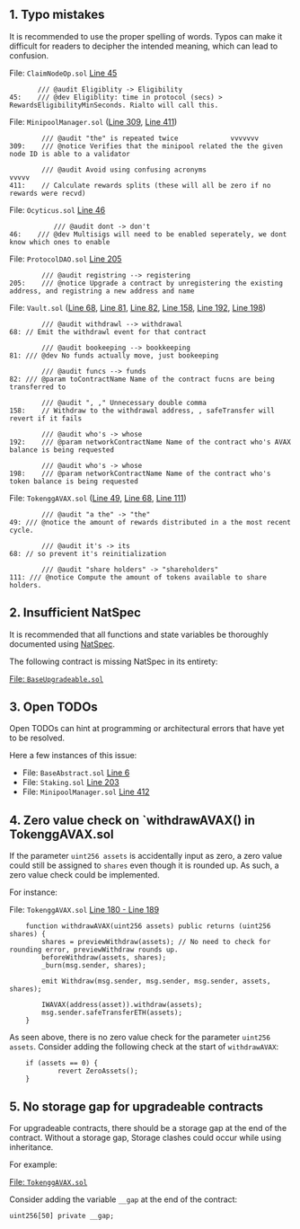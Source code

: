 ## 1. Typo mistakes

It is recommended to use the proper spelling of words. Typos can make it difficult for readers to decipher the intended meaning, which can lead to confusion.

File: `ClaimNodeOp.sol` [Line 45](https://github.com/code-423n4/2022-12-gogopool/blob/1c30b320b7105e57c92232408bc795b6d2dfa208/contracts/contract/ClaimNodeOp.sol#L45)

```
       /// @audit Eligiblity -> Eligibility
45:    /// @dev Eligiblity: time in protocol (secs) > RewardsEligibilityMinSeconds. Rialto will call this.
```

File: `MinipoolManager.sol` ([Line 309](https://github.com/code-423n4/2022-12-gogopool/blob/1c30b320b7105e57c92232408bc795b6d2dfa208/contracts/contract/MinipoolManager.sol#L309), [Line 411](https://github.com/code-423n4/2022-12-gogopool/blob/1c30b320b7105e57c92232408bc795b6d2dfa208/contracts/contract/MinipoolManager.sol#L411))

```
        /// @audit "the" is repeated twice             vvvvvvv
309:    /// @notice Verifies that the minipool related the the given node ID is able to a validator

        /// @audit Avoid using confusing acronyms                              vvvvv
411:    // Calculate rewards splits (these will all be zero if no rewards were recvd)
```

File: `Ocyticus.sol` [Line 46](https://github.com/code-423n4/2022-12-gogopool/blob/1c30b320b7105e57c92232408bc795b6d2dfa208/contracts/contract/Ocyticus.sol#L46)

```
           /// @audit dont -> don't
46:	   /// @dev Multisigs will need to be enabled seperately, we dont know which ones to enable
```

File: `ProtocolDAO.sol` [Line 205](https://github.com/code-423n4/2022-12-gogopool/blob/1c30b320b7105e57c92232408bc795b6d2dfa208/contracts/contract/ProtocolDAO.sol#L205)

```
        /// @audit registring --> registering
205:	/// @notice Upgrade a contract by unregistering the existing address, and registring a new address and name
```

File: `Vault.sol` ([Line 68](https://github.com/code-423n4/2022-12-gogopool/blob/1c30b320b7105e57c92232408bc795b6d2dfa208/contracts/contract/Vault.sol#L68), [Line 81](https://github.com/code-423n4/2022-12-gogopool/blob/1c30b320b7105e57c92232408bc795b6d2dfa208/contracts/contract/Vault.sol#L81), [Line 82](https://github.com/code-423n4/2022-12-gogopool/blob/1c30b320b7105e57c92232408bc795b6d2dfa208/contracts/contract/Vault.sol#L82), [Line 158](https://github.com/code-423n4/2022-12-gogopool/blob/1c30b320b7105e57c92232408bc795b6d2dfa208/contracts/contract/Vault.sol#L158), [Line 192](https://github.com/code-423n4/2022-12-gogopool/blob/1c30b320b7105e57c92232408bc795b6d2dfa208/contracts/contract/Vault.sol#L192), [Line 198](https://github.com/code-423n4/2022-12-gogopool/blob/1c30b320b7105e57c92232408bc795b6d2dfa208/contracts/contract/Vault.sol#L198))

```
        /// @audit withdrawl --> withdrawal
68:	// Emit the withdrawl event for that contract

        /// @audit bookeeping --> bookkeeping
81:	/// @dev No funds actually move, just bookeeping

        /// @audit funcs --> funds
82:	/// @param toContractName Name of the contract fucns are being transferred to

        /// @audit ", ," Unnecessary double comma
158:	// Withdraw to the withdrawal address, , safeTransfer will revert if it fails

        /// @audit who's -> whose
192:	/// @param networkContractName Name of the contract who's AVAX balance is being requested

        /// @audit who's -> whose
198:	/// @param networkContractName Name of the contract who's token balance is being requested
```

File: `TokenggAVAX.sol` ([Line 49](https://github.com/code-423n4/2022-12-gogopool/blob/1c30b320b7105e57c92232408bc795b6d2dfa208/contracts/contract/tokens/TokenggAVAX.sol#L49), [Line 68](https://github.com/code-423n4/2022-12-gogopool/blob/1c30b320b7105e57c92232408bc795b6d2dfa208/contracts/contract/tokens/TokenggAVAX.sol#L68), [Line 111](https://github.com/code-423n4/2022-12-gogopool/blob/1c30b320b7105e57c92232408bc795b6d2dfa208/contracts/contract/tokens/TokenggAVAX.sol#L111))

```
        /// @audit "a the" -> "the"
49:	/// @notice the amount of rewards distributed in a the most recent cycle.

        /// @audit it's -> its
68:	// so prevent it's reinitialization

        /// @audit "share holders" -> "shareholders"
111: /// @notice Compute the amount of tokens available to share holders.
```

## 2. Insufficient NatSpec

It is recommended that all functions and state variables be thoroughly documented using [NatSpec](https://docs.soliditylang.org/en/develop/natspec-format.html).

The following contract is missing NatSpec in its entirety:

[File: `BaseUpgradeable.sol`](https://github.com/code-423n4/2022-12-gogopool/blob/main/contracts/contract/BaseUpgradeable.sol)

## 3. Open TODOs

Open TODOs can hint at programming or architectural errors that have yet to be resolved.

Here a few instances of this issue:

- File: `BaseAbstract.sol` [Line 6](https://github.com/code-423n4/2022-12-gogopool/blob/1c30b320b7105e57c92232408bc795b6d2dfa208/contracts/contract/BaseAbstract.sol#L6)
- File: `Staking.sol` [Line 203](https://github.com/code-423n4/2022-12-gogopool/blob/1c30b320b7105e57c92232408bc795b6d2dfa208/contracts/contract/Staking.sol#L203)
- File: `MinipoolManager.sol` [Line 412](https://github.com/code-423n4/2022-12-gogopool/blob/1c30b320b7105e57c92232408bc795b6d2dfa208/contracts/contract/MinipoolManager.sol#L412)

## 4. Zero value check on `withdrawAVAX() in TokenggAVAX.sol

If the parameter `uint256 assets` is accidentally input as zero, a zero value could still be assigned to `shares` even though it is rounded up. As such, a zero value check could be implemented.

For instance:

File: `TokenggAVAX.sol` [Line 180 - Line 189](https://github.com/code-423n4/2022-12-gogopool/blob/main/contracts/contract/tokens/TokenggAVAX.sol#L180-L189)

```solidity
	function withdrawAVAX(uint256 assets) public returns (uint256 shares) {
		shares = previewWithdraw(assets); // No need to check for rounding error, previewWithdraw rounds up.
		beforeWithdraw(assets, shares);
		_burn(msg.sender, shares);

		emit Withdraw(msg.sender, msg.sender, msg.sender, assets, shares);

		IWAVAX(address(asset)).withdraw(assets);
		msg.sender.safeTransferETH(assets);
	}
```

As seen above, there is no zero value check for the parameter `uint256 assets`. Consider adding the following check at the start of `withdrawAVAX`:

```solidity
	if (assets == 0) {
        	revert ZeroAssets();
	}
```

## 5. No storage gap for upgradeable contracts

For upgradeable contracts, there should be a storage gap at the end of the contract. Without a storage gap, Storage clashes could occur while using inheritance.

For example:

[File: `TokenggAVAX.sol`](https://github.com/code-423n4/2022-12-gogopool/blob/main/contracts/contract/tokens/TokenggAVAX.sol)

Consider adding the variable `__gap` at the end of the contract:

```solidity
uint256[50] private __gap;
```

